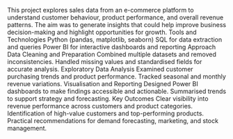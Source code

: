 This project explores sales data from an e-commerce platform to understand customer behaviour, product performance, and overall revenue patterns. The aim was to generate insights that could help improve business decision-making and highlight opportunities for growth.
Tools and Technologies
Python (pandas, matplotlib, seaborn)
SQL for data extraction and queries
Power BI for interactive dashboards and reporting
Approach
Data Cleaning and Preparation
Combined multiple datasets and removed inconsistencies.
Handled missing values and standardised fields for accurate analysis.
Exploratory Data Analysis
Examined customer purchasing trends and product performance.
Tracked seasonal and monthly revenue variations.
Visualisation and Reporting
Designed Power BI dashboards to make findings accessible and actionable.
Summarised trends to support strategy and forecasting.
Key Outcomes
Clear visibility into revenue performance across customers and product categories.
Identification of high-value customers and top-performing products.
Practical recommendations for demand forecasting, marketing, and stock management.
